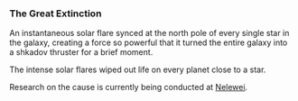### The Great Extinction

An instantaneous solar flare synced at the north pole of every single star in the galaxy, creating a force so powerful that it turned the entire galaxy into a shkadov thruster for a brief moment. 

The intense solar flares wiped out life on every planet close to a star.

Research on the cause is currently being conducted at [Nelewei](../Technology/nelewei.md).

<!---

Cause:
A Weian Scientist tried to create a quantum tunnel between every solar system in the galaxy to aid in transport. Will elaborate further soon.
-->
